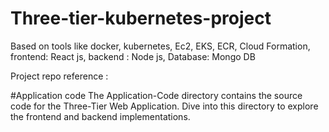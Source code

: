 # Three-tier-kubernetes-project
Based on tools like docker, kubernetes, Ec2, EKS, ECR, Cloud Formation,  frontend: React js, backend : Node js, Database: Mongo DB     

Project repo reference : 

#Application code 
The Application-Code directory contains the source code for the Three-Tier Web Application. Dive into this directory to explore the frontend and backend implementations.
